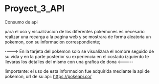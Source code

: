 # Proyect_3_API
Consumo de api

para el uso y visualizacion de los diferentes pokemones es necesario realizar una recarga a la pagina web y se mostrara de forma aleatoria un pokemon,
con su informacion correspondiente;

----> En la tarjeta del pokemon solo se visualizara el nombre seguido de su vida y en la parte posterior su experiencia
en el costado izquierdo te llevaras los detalles del mismo con una grafica de dona <-----

!importante: el uso de esta informacion fue adquirida mediante la api de pokemon,
url de su api: https://pokeapi.co/



